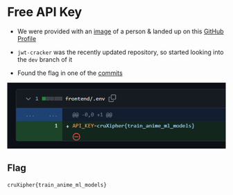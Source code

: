 # Free API Key
- We were provided with an [image](./image.jpg) of a person & landed up on this [GitHub Profile](https://github.com/TheComputerM/)

- `jwt-cracker` was the recently updated repository, so started looking into the `dev` branch of it

- Found the flag in one of the [commits](https://github.com/TheComputerM/jwt-cracker/commit/53449923f6d8bc9b06657a44a04964c8711a2132)

![](./commit.png)

## Flag
```
cruXipher{train_anime_ml_models}
```